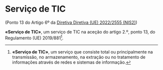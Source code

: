 # Serviço de TIC
(Ponto 13 do Artigo 6º da [Diretiva Diretiva (UE) 2022/2555 (NIS2)](https://eur-lex.europa.eu/legal-content/PT/TXT/?uri=CELEX:32022L2555))

**«Serviço de TIC»**, um serviço de TIC na aceção do artigo 2.º, ponto 13, do Regulamento (UE) 2019/881[^1].

[^1]: **«Serviço de TIC»**, um serviço que consiste total ou principalmente na transmissão, no armazenamento, na extração ou no tratamento de informações através de redes e sistemas de informação.